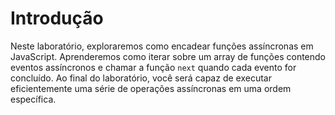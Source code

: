 # Introdução

Neste laboratório, exploraremos como encadear funções assíncronas em JavaScript. Aprenderemos como iterar sobre um array de funções contendo eventos assíncronos e chamar a função `next` quando cada evento for concluído. Ao final do laboratório, você será capaz de executar eficientemente uma série de operações assíncronas em uma ordem específica.
